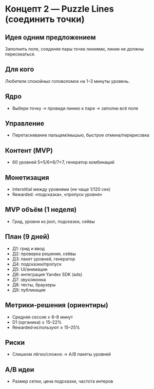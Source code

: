 # Концепт 2 — Puzzle Lines (соединить точки)

## Идея одним предложением
Заполнить поле, соединяя пары точек линиями, линии не должны пересекаться.

## Для кого
Любители спокойных головоломок на 1–3 минуты уровень.

## Ядро
- Выбери точку → проведи линию к паре → заполни всё поле

## Управление
- Перетаскивание пальцем/мышью, быстрое отмена/перерисовка

## Контент (MVP)
- 60 уровней 5×5/6×6/7×7, генератор комбинаций

## Монетизация
- Interstitial между уровнями (не чаще 1/120 сек)
- Rewarded: «подсказка», «пропуск уровня»

## MVP объём (1 неделя)
- Грид, уровни из json, подсказки, сейвы

## План (9 дней)
- Д1: грид и ввод
- Д2: проверка решения, сейвы
- Д3: пакет уровней, генератор
- Д4: подсказки/пропуск
- Д5: UI/анимации
- Д6: интеграция Yandex SDK (ads)
- Д7: звук/иконка
- Д8: тесты, браузеры
- Д9: публикация

## Метрики‑решения (ориентиры)
- Средняя сессия ≥ 6–8 минут
- D1 (органика) ≥ 15–22%
- Rewarded‑используют ≥ 15–25%

## Риски
- Слишком лёгко/сложно → A/B пакеты уровней

## A/B идеи
- Размер сетки, цена подсказки, частота интеров
